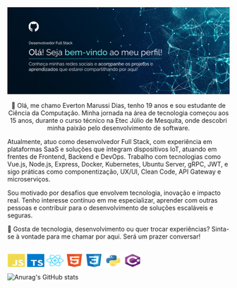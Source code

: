 <img src="https://github.com/EvertonMarussi/EvertonMarussi/blob/main/header2.png" alt="Mokkapps GitHub README header image">

<p style="text-align: center; font-size: 14px;" > 👋 Olá, me chamo Everton Marussi Dias, tenho 19 anos e sou estudante de Ciência da Computação. Minha jornada na área de tecnologia começou aos 15 anos, durante o curso técnico na Etec Júlio de Mesquita, onde descobri minha paixão pelo desenvolvimento de software.

Atualmente, atuo como desenvolvedor Full Stack, com experiência em plataformas SaaS e soluções que integram dispositivos IoT, atuando em frentes de Frontend, Backend e DevOps. Trabalho com tecnologias como Vue.js, Node.js, Express, Docker, Kubernetes, Ubuntu Server, gRPC, JWT, e sigo práticas como componentização, UX/UI, Clean Code, API Gateway e microserviços.

Sou motivado por desafios que envolvem tecnologia, inovação e impacto real. Tenho interesse contínuo em me especializar, aprender com outras pessoas e contribuir para o desenvolvimento de soluções escaláveis e seguras.

💬 Gosta de tecnologia, desenvolvimento ou quer trocar experiências? Sinta-se à vontade para me chamar por aqui. Será um prazer conversar!</p>
  

<div style="display: inline_block"><br>
  <img align="center" alt="Rafa-Js" height="30" width="40" src="https://raw.githubusercontent.com/devicons/devicon/master/icons/javascript/javascript-plain.svg">
  <img align="center" alt="Rafa-Ts" height="30" width="40" src="https://raw.githubusercontent.com/devicons/devicon/master/icons/typescript/typescript-plain.svg">
  <img align="center" alt="Rafa-React" height="30" width="40" src="https://raw.githubusercontent.com/devicons/devicon/master/icons/react/react-original.svg">
  <img align="center" alt="Rafa-HTML" height="30" width="40" src="https://raw.githubusercontent.com/devicons/devicon/master/icons/html5/html5-original.svg">
  <img align="center" alt="Rafa-CSS" height="30" width="40" src="https://raw.githubusercontent.com/devicons/devicon/master/icons/css3/css3-original.svg">
  <img align="center" alt="Rafa-Python" height="30" width="40" src="https://raw.githubusercontent.com/devicons/devicon/master/icons/python/python-original.svg">
  <img align="center" alt="Rafa-Csharp" height="30" width="40" src="https://raw.githubusercontent.com/devicons/devicon/master/icons/csharp/csharp-original.svg">
</div>

![Anurag's GitHub stats](https://github-readme-stats.vercel.app/api?username=EvertonMarussi&show_icons=true&theme=tokyonight&count_private=true)
